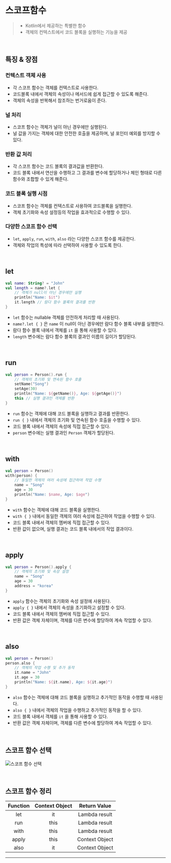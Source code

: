 # **스코프함수**
> - Kotlin에서 제공하는 특별한 함수
> - 객체의 컨텍스트에서 코드 블록을 실행하는 기능을 제공

<br>

## **특징 & 장점**
### 컨텍스트 객체 사용
- 각 스코프 함수는 객체를 컨텍스트로 사용한다.
- 코드블록 내에서 객체의 속성이나 메서드에 쉽게 접근할 수 있도록 해준다.
- 객체의 속성을 반복해서 참조하는 번거로움이 준다.

### 널 처리
- 스코프 함수는 객체가 널이 아닌 경우에만 실행된다.
- 널 값을 가지는 객체에 대한 안전한 호출을 제공하며, 널 포인터 예외를 방지할 수 있다.

### 반환 값 처리
- 각 스코프 함수는 코드 블록의 결과값을 반환한다.
- 코드 블록 내에서 연산을 수행하고 그 결과를 변수에 할당하거나 체인 형태로 다른 함수와 조합할 수 있게 해준다.

### 코드 블록 실행 시점
- 스코프 함수는 객체를 컨텍스트로 사용하여 코드블록을 실행한다.
- 객체 초기화와 속성 설정등의 작업을 효과적으로 수행할 수 있다.

### 다양한 스코프 함수 선택
- `let`, `apply`, `run`, `with`, `also` 라는 다양한 스코프 함수를 제공한다.
- 객체와 작업의 특성에 따라 선택하여 사용할 수 있도록 한다.

<br>

## **let**
```kotlin
val name: String? = "John"
val length = name?.let { 
    // 객체가 null이 아닌 경우에만 실행
    println("Name: $it")
    it.length // 람다 함수 블록의 결과를 반환
}
```
- `let` 함수는 nullable 객체를 안전하게 처리할 때 사용된다.
- `name?.let { }` 은 `name` 이 null이 아닌 경우에만 람다 함수 블록 내부를 실행한다.
- 람다 함수 블록 내에서 객체를 `it` 을 통해 사용할 수 있다.
- `length` 변수에는 람다 함수 블록의 결과인 이름의 길이가 할당된다.

<br>

## **run**
```kotlin
val person = Person().run {
    // 객체의 초기화 및 연속된 함수 호출
    setName("Song")
    setAge(30)
    println("Name: ${getName()}, Age: ${getAge()}")
    this // 실행 결과인 객체를 반환
}
```
- `run` 함수는 객체에 대해 코드 블록을 실행하고 결과를 반환한다.
- `run { }` 내에서 객체의 초기화 및 연속된 함수 호출을 수행할 수 있다.
- 코드 블록 내에서 객체의 속성에 직접 접근할 수 있다.
- `person` 변수에는 실행 결과인 `Person` 객체가 할당된다.

<br>

## **with**
```kotlin
val person = Person()
with(person) {
    // 동일한 객체의 여러 속성에 접근하여 작업 수행
    name = "Song"
    age = 30
    println("Name: $name, Age: $age")
}
```
- `with` 함수는 객체에 대해 코드 블록을 실행한다.
- `with { }` 내에서 동일한 객체의 여러 속성에 접근하여 작업을 수행할 수 있다.
- 코드 블록 내에서 객체의 멤버에 직접 접근할 수 있다.
- 반환 값이 없으며, 실행 결과는 코드 블록 내에서의 작업 결과이다.

<br>

## **apply**
```kotlin
val person = Person().apply {
    // 객체의 초기화 및 속성 설정
    name = "Song"
    age = 30
    address = "korea"
}
```
- `apply` 함수는 객체의 초기화와 속성 설정에 사용된다.
- `apply { }` 내에서 객체의 속성을 초기화하고 설정할 수 있다.
- 코드 블록 내에서 객체의 멤버에 직접 접근할 수 있다.
- 반환 값은 객체 자체이며, 객체를 다른 변수에 할당하여 계속 작업할 수 있다.

<br>

## **also**
```kotlin
val person = Person()
person.also {
    // 객체의 작업 수행 및 추가 동작
    it.name = "John"
    it.age = 30
    println("Name: ${it.name}, Age: ${it.age}")
}
```
- `also` 함수는 객체에 대해 코드 블록을 실행하고 추가적인 동작을 수행할 때 사용된다.
- `also { }` 내에서 객체의 작업을 수행하고 추가적인 동작을 할 수 있다.
- 코드 블록 내에서 객체를 `it` 을 통해 사용할 수 있다.
- 반환 값은 객체 자체이며, 객체를 다른 변수에 할당하여 계속 작업할 수 있다.

<br>

## **스코프 함수 선택**
![스코프 함수 선택](https://img1.daumcdn.net/thumb/R1280x0/?scode=mtistory2&fname=https%3A%2F%2Fblog.kakaocdn.net%2Fdn%2FIUpME%2Fbtq2MORQCUb%2Fp9qQC8KTJUxWuFAm4ErAn0%2Fimg.png)

<br>

## **스코프 함수 정리**
|Function|Context Object|Return Value|
|:---:|:---:|:---:|
|let|it|Lambda result|
|run|this|Lambda result|
|with|this|Lambda result|
|apply|this|Context Object|
|also|it|Context Object|

***